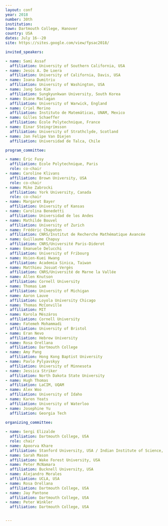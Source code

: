 ```yaml
---
layout: conf
year: 2018
number: 30th
institution:
town: Dartmouth College, Hanover
country: USA
dates: July 16--20
site: https://sites.google.com/view/fpsac2018/

invited_speakers:

- name: Sami Assaf
  affiliation: University of Southern California, USA
- name: Jesús A. De Loera
  affiliation: University of California, Davis, USA
- name: Ioana Dumitriu
  affiliation: University of Washington, USA
- name: Jang Soo Kim
  affiliation: Sungkyunkwan University, South Korea
- name: Diane Maclagan
  affiliation: University of Warwick, England
- name: Criel Merino
  affiliation: Instituto de Matemáticas, UNAM, Mexico
- name: Gilles Schaeffer
  affiliation: École Polytechnique, France
- name: Einar Steingrímsson
  affiliation: University of Strathclyde, Scotland
- name: Jan Felipe Van Diejen
  affiliation: Universidad de Talca, Chile

program_committee:

- name: Éric Fusy
  affiliation: Ecole Polytechnique, Paris
  role: co-chair
- name: Caroline Klivans
  affiliation: Brown University, USA
  role: co-chair
- name: Mike Zabrocki
  affiliation: York University, Canada
  role: co-chair
- name: Margaret Bayer
  affiliation: University of Kansas
- name: Carolina Benedetti
  affiliation: Universidad de los Andes
- name: Mathilde Bouvel
  affiliation: University of Zurich
- name: Frédéric Chapoton
  affiliation: CNRS/Institut de Recherche Mathématique Avancée       
- name: Guillaume Chapuy
  affiliation: CNRS/Université Paris-Diderot
- name: Emanuele Delucchi
  affiliation: University of Fribourg
- name: Hsien-Kuei Hwang
  affiliation: Academia Sinica, Taiwan
- name: Matthieu Josuat-Vergès
  affiliation: CNRS/Université de Marne la Vallée  
- name: Allen Knutson
  affiliation: Cornell University
- name: Thomas Lam
  affiliation: University of Michigan
- name: Aaron Lauve
  affiliation: Loyola University Chicago
- name: Thomas McConville
  affiliation: MIT
- name: Karola Mészáros
  affiliation: Cornell University
- name: Fatemeh Mohammadi
  affiliation: University of Bristol
- name: Eran Nevo
  affiliation: Hebrew University 
- name: Rosa Orellana
  affiliation: Dartmouth College
- name: Amy Pang
  affiliation: Hong Kong Baptist University          
- name: Pavlo Pylyavskyy
  affiliation: University of Minnesota
- name: Jessica Striker
  affiliation: North Dakota State University
- name: Hugh Thomas
  affiliation: LaCIM, UQAM
- name: Alex Woo
  affiliation: University of Idaho
- name: Karen Yeats
  affiliation: University of Waterloo
- name: Josephine Yu
  affiliation: Georgia Tech
  
organizing_committee:

- name: Sergi Elizalde
  affiliation: Dartmouth College, USA
  role: chair
- name: Apoorva Khare
  affiliation: Stanford University, USA / Indian Institute of Science, India
- name: Sarah Mason
  affiliation: Wake Forest University, USA
- name: Peter McNamara
  affiliation: Bucknell University, USA
- name: Alejandro Morales
  affiliation: UCLA, USA
- name: Rosa Orellana
  affiliation: Dartmouth College, USA
- name: Jay Pantone
  affiliation: Dartmouth College, USA
- name: Peter Winkler
  affiliation: Dartmouth College, USA


---
```

